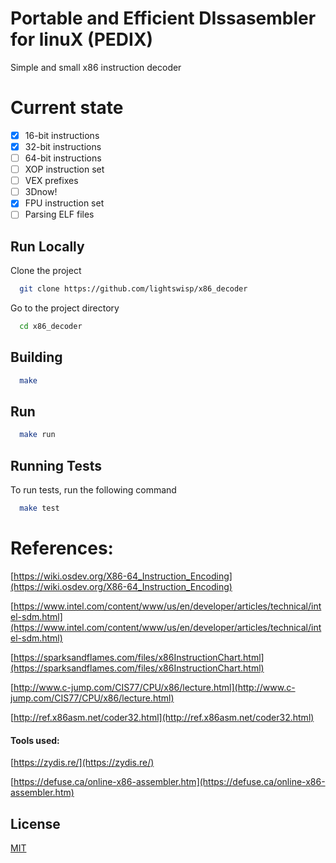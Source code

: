 
# Portable and Efficient DIssasembler for linuX (PEDIX)
Simple and small x86 instruction decoder

# Current state
- [x]  16-bit instructions
- [x]  32-bit instructions
- [ ]  64-bit instructions
- [ ]  XOP instruction set 
- [ ]  VEX prefixes 
- [ ]  3Dnow!
- [x]  FPU instruction set 
- [ ]  Parsing ELF files 

## Run Locally

Clone the project

```bash
  git clone https://github.com/lightswisp/x86_decoder
```

Go to the project directory

```bash
  cd x86_decoder
```


## Building


```bash
  make
```

## Run

```bash
  make run
```


## Running Tests

To run tests, run the following command

```bash
  make test
```

# References:

[https://wiki.osdev.org/X86-64_Instruction_Encoding](https://wiki.osdev.org/X86-64_Instruction_Encoding)

[https://www.intel.com/content/www/us/en/developer/articles/technical/intel-sdm.html](https://www.intel.com/content/www/us/en/developer/articles/technical/intel-sdm.html)

[https://sparksandflames.com/files/x86InstructionChart.html](https://sparksandflames.com/files/x86InstructionChart.html)

[http://www.c-jump.com/CIS77/CPU/x86/lecture.html](http://www.c-jump.com/CIS77/CPU/x86/lecture.html)

[http://ref.x86asm.net/coder32.html](http://ref.x86asm.net/coder32.html)

#### Tools used:

[https://zydis.re/](https://zydis.re/)

[https://defuse.ca/online-x86-assembler.htm](https://defuse.ca/online-x86-assembler.htm)

## License

[MIT](https://choosealicense.com/licenses/mit/)


